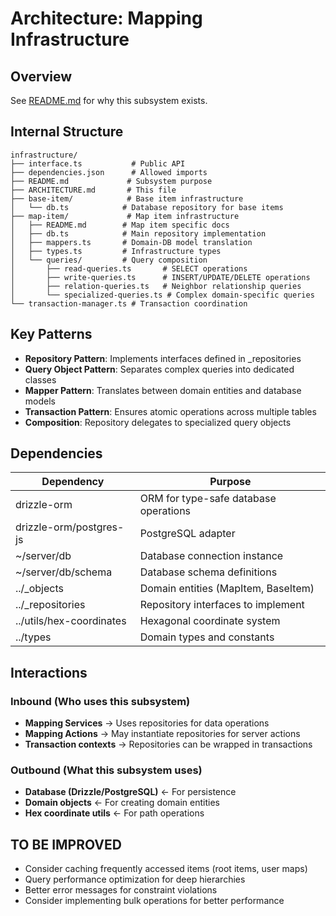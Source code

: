 # Architecture: Mapping Infrastructure

## Overview
See [README.md](./README.md) for why this subsystem exists.

## Internal Structure

```
infrastructure/
├── interface.ts           # Public API
├── dependencies.json      # Allowed imports
├── README.md             # Subsystem purpose
├── ARCHITECTURE.md       # This file
├── base-item/            # Base item infrastructure
│   └── db.ts            # Database repository for base items
├── map-item/             # Map item infrastructure
│   ├── README.md        # Map item specific docs
│   ├── db.ts            # Main repository implementation
│   ├── mappers.ts       # Domain-DB model translation
│   ├── types.ts         # Infrastructure types
│   └── queries/         # Query composition
│       ├── read-queries.ts       # SELECT operations
│       ├── write-queries.ts      # INSERT/UPDATE/DELETE operations
│       ├── relation-queries.ts   # Neighbor relationship queries
│       └── specialized-queries.ts # Complex domain-specific queries
└── transaction-manager.ts # Transaction coordination
```

## Key Patterns
- **Repository Pattern**: Implements interfaces defined in _repositories
- **Query Object Pattern**: Separates complex queries into dedicated classes
- **Mapper Pattern**: Translates between domain entities and database models
- **Transaction Pattern**: Ensures atomic operations across multiple tables
- **Composition**: Repository delegates to specialized query objects

## Dependencies

| Dependency | Purpose |
|------------|---------|
| drizzle-orm | ORM for type-safe database operations |
| drizzle-orm/postgres-js | PostgreSQL adapter |
| ~/server/db | Database connection instance |
| ~/server/db/schema | Database schema definitions |
| ../_objects | Domain entities (MapItem, BaseItem) |
| ../_repositories | Repository interfaces to implement |
| ../utils/hex-coordinates | Hexagonal coordinate system |
| ../types | Domain types and constants |

## Interactions

### Inbound (Who uses this subsystem)
- **Mapping Services** → Uses repositories for data operations
- **Mapping Actions** → May instantiate repositories for server actions
- **Transaction contexts** → Repositories can be wrapped in transactions

### Outbound (What this subsystem uses)
- **Database (Drizzle/PostgreSQL)** ← For persistence
- **Domain objects** ← For creating domain entities
- **Hex coordinate utils** ← For path operations

## TO BE IMPROVED
- Consider caching frequently accessed items (root items, user maps)
- Query performance optimization for deep hierarchies
- Better error messages for constraint violations
- Consider implementing bulk operations for better performance